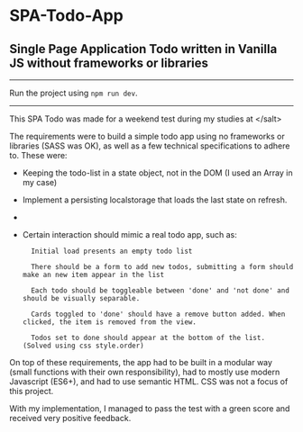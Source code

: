 # SPA-Todo-App
## Single Page Application Todo written in Vanilla JS without frameworks or libraries

---

Run the project using `npm run dev`.

---

This SPA Todo was made for a weekend test during my studies at &lt;/salt>

The requirements were to build a simple todo app using no frameworks or libraries (SASS was OK), as well as a few technical specifications to adhere to. These were:

* Keeping the todo-list in a state object, not in the DOM (I used an Array in my case)
* Implement a persisting localstorage that loads the last state on refresh.
*
* Certain interaction should mimic a real todo app, such as:
		
		Initial load presents an empty todo list
		
		There should be a form to add new todos, submitting a form should make an new item appear in the list

		Each todo should be toggleable between 'done' and 'not done' and should be visually separable.

		Cards toggled to 'done' should have a remove button added. When clicked, the item is removed from the view.

		Todos set to done should appear at the bottom of the list. (Solved using css style.order)

On top of these requirements, the app had to be built in a modular way (small functions with their own responsibility), had to mostly use modern Javascript (ES6+), and had to use semantic HTML. CSS was not a focus of this project.
		
With my implementation, I managed to pass the test with a green score and received very positive feedback.

